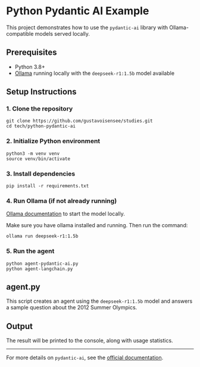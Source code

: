 # Python Pydantic AI Example

This project demonstrates how to use the `pydantic-ai` library with Ollama-compatible models served locally.

## Prerequisites
- Python 3.8+
- [Ollama](https://ollama.com/) running locally with the `deepseek-r1:1.5b` model available

## Setup Instructions

### 1. Clone the repository
```
git clone https://github.com/gustavoisensee/studies.git
cd tech/python-pydantic-ai
```

### 2. Initialize Python environment
```
python3 -m venv venv
source venv/bin/activate
```

### 3. Install dependencies
```
pip install -r requirements.txt
```

### 4. Run Ollama (if not already running)
[Ollama documentation](https://ollama.com/library/deepseek-r1) to start the model locally.

Make sure you have ollama installed and running.
Then run the command:

```
ollama run deepseek-r1:1.5b
```

### 5. Run the agent
```
python agent-pydantic-ai.py
python agent-langchain.py
```

## agent.py
This script creates an agent using the `deepseek-r1:1.5b` model and answers a sample question about the 2012 Summer Olympics.

## Output
The result will be printed to the console, along with usage statistics.

---
For more details on `pydantic-ai`, see the [official documentation](https://github.com/pydantic/pydantic-ai).
